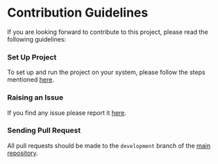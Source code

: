 # Contribution Guidelines
If you are looking forward to contribute to this project, please read the following guidelines:

### Set Up Project
To set up and run the project on your system, please follow the steps mentioned [here](https://github.com/091karan/share-your-project/blob/development/docs/SET_UP_PROJECT.md).

### Raising an Issue
If you find any issue please report it [here](https://github.com/091karan/share-your-project/issues).

### Sending Pull Request
All pull requests should be made to the `development` branch of the [main repository](https://github.com/091karan/share-your-project).
